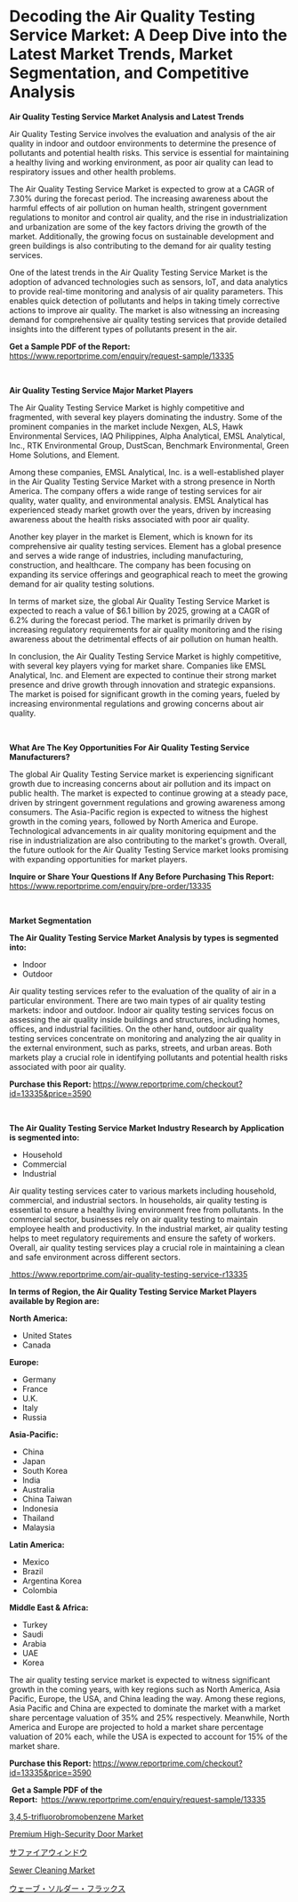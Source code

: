 <p><h1>Decoding the Air Quality Testing Service Market: A Deep Dive into the Latest Market Trends, Market Segmentation, and Competitive Analysis</h1></p><p><strong>Air Quality Testing Service Market Analysis and Latest Trends</strong></p>
<p><p>Air Quality Testing Service involves the evaluation and analysis of the air quality in indoor and outdoor environments to determine the presence of pollutants and potential health risks. This service is essential for maintaining a healthy living and working environment, as poor air quality can lead to respiratory issues and other health problems.</p><p>The Air Quality Testing Service Market is expected to grow at a CAGR of 7.30% during the forecast period. The increasing awareness about the harmful effects of air pollution on human health, stringent government regulations to monitor and control air quality, and the rise in industrialization and urbanization are some of the key factors driving the growth of the market. Additionally, the growing focus on sustainable development and green buildings is also contributing to the demand for air quality testing services.</p><p>One of the latest trends in the Air Quality Testing Service Market is the adoption of advanced technologies such as sensors, IoT, and data analytics to provide real-time monitoring and analysis of air quality parameters. This enables quick detection of pollutants and helps in taking timely corrective actions to improve air quality. The market is also witnessing an increasing demand for comprehensive air quality testing services that provide detailed insights into the different types of pollutants present in the air.</p></p>
<p><strong>Get a Sample PDF of the Report:&nbsp;</strong> <a href="https://www.reportprime.com/enquiry/request-sample/13335">https://www.reportprime.com/enquiry/request-sample/13335</a></p>
<p>&nbsp;</p>
<p><strong>Air Quality Testing Service Major Market Players</strong></p>
<p><p>The Air Quality Testing Service Market is highly competitive and fragmented, with several key players dominating the industry. Some of the prominent companies in the market include Nexgen, ALS, Hawk Environmental Services, IAQ Philippines, Alpha Analytical, EMSL Analytical, Inc., RTK Environmental Group, DustScan, Benchmark Environmental, Green Home Solutions, and Element.</p><p>Among these companies, EMSL Analytical, Inc. is a well-established player in the Air Quality Testing Service Market with a strong presence in North America. The company offers a wide range of testing services for air quality, water quality, and environmental analysis. EMSL Analytical has experienced steady market growth over the years, driven by increasing awareness about the health risks associated with poor air quality.</p><p>Another key player in the market is Element, which is known for its comprehensive air quality testing services. Element has a global presence and serves a wide range of industries, including manufacturing, construction, and healthcare. The company has been focusing on expanding its service offerings and geographical reach to meet the growing demand for air quality testing solutions.</p><p>In terms of market size, the global Air Quality Testing Service Market is expected to reach a value of $6.1 billion by 2025, growing at a CAGR of 6.2% during the forecast period. The market is primarily driven by increasing regulatory requirements for air quality monitoring and the rising awareness about the detrimental effects of air pollution on human health.</p><p>In conclusion, the Air Quality Testing Service Market is highly competitive, with several key players vying for market share. Companies like EMSL Analytical, Inc. and Element are expected to continue their strong market presence and drive growth through innovation and strategic expansions. The market is poised for significant growth in the coming years, fueled by increasing environmental regulations and growing concerns about air quality.</p></p>
<p>&nbsp;</p>
<p><strong>What Are The Key Opportunities For Air Quality Testing Service Manufacturers?</strong></p>
<p><p>The global Air Quality Testing Service market is experiencing significant growth due to increasing concerns about air pollution and its impact on public health. The market is expected to continue growing at a steady pace, driven by stringent government regulations and growing awareness among consumers. The Asia-Pacific region is expected to witness the highest growth in the coming years, followed by North America and Europe. Technological advancements in air quality monitoring equipment and the rise in industrialization are also contributing to the market's growth. Overall, the future outlook for the Air Quality Testing Service market looks promising with expanding opportunities for market players.</p></p>
<p><strong>Inquire or Share Your Questions If Any Before Purchasing This Report:</strong> <a href="https://www.reportprime.com/enquiry/pre-order/13335">https://www.reportprime.com/enquiry/pre-order/13335</a></p>
<p>&nbsp;</p>
<p><strong>Market Segmentation</strong></p>
<p><strong>The Air Quality Testing Service Market Analysis by types is segmented into:</strong></p>
<p><ul><li>Indoor</li><li>Outdoor</li></ul></p>
<p><p>Air quality testing services refer to the evaluation of the quality of air in a particular environment. There are two main types of air quality testing markets: indoor and outdoor. Indoor air quality testing services focus on assessing the air quality inside buildings and structures, including homes, offices, and industrial facilities. On the other hand, outdoor air quality testing services concentrate on monitoring and analyzing the air quality in the external environment, such as parks, streets, and urban areas. Both markets play a crucial role in identifying pollutants and potential health risks associated with poor air quality.</p></p>
<p><strong>Purchase this Report:&nbsp;</strong><a href="https://www.reportprime.com/checkout?id=13335&price=3590">https://www.reportprime.com/checkout?id=13335&price=3590</a></p>
<p>&nbsp;</p>
<p><strong>The Air Quality Testing Service Market Industry Research by Application is segmented into:</strong></p>
<p><ul><li>Household</li><li>Commercial</li><li>Industrial</li></ul></p>
<p><p>Air quality testing services cater to various markets including household, commercial, and industrial sectors. In households, air quality testing is essential to ensure a healthy living environment free from pollutants. In the commercial sector, businesses rely on air quality testing to maintain employee health and productivity. In the industrial market, air quality testing helps to meet regulatory requirements and ensure the safety of workers. Overall, air quality testing services play a crucial role in maintaining a clean and safe environment across different sectors.</p></p>
<p><a href="https://www.reportprime.com/air-quality-testing-service-r13335">&nbsp;https://www.reportprime.com/air-quality-testing-service-r13335</a></p>
<p><strong>In terms of Region, the Air Quality Testing Service Market Players available by Region are:</strong></p>
<p>
    <p> <strong> North America: </strong>
        <ul>
            <li>United States</li>
            <li>Canada</li>
        </ul>
        </p> 
    <p> <strong> Europe: </strong>
        <ul>
            <li>Germany</li>
            <li>France</li>
            <li>U.K.</li>
            <li>Italy</li>
            <li>Russia</li>
        </ul>
        </p> 
    <p> <strong> Asia-Pacific: </strong>
        <ul>
            <li>China</li>
            <li>Japan</li>
            <li>South Korea</li>
            <li>India</li>
            <li>Australia</li>
            <li>China Taiwan</li>
            <li>Indonesia</li>
            <li>Thailand</li>
            <li>Malaysia</li>
        </ul>
        </p> 
    <p> <strong> Latin America: </strong>
        <ul>
            <li>Mexico</li>
            <li>Brazil</li>
            <li>Argentina Korea</li>
            <li>Colombia</li>
        </ul>
        </p> 
    <p> <strong> Middle East & Africa: </strong>
        <ul>
            <li>Turkey</li>
            <li>Saudi</li>
            <li>Arabia</li>
            <li>UAE</li>
            <li>Korea</li>
        </ul>
    </p>
    </p>
<p><p>The air quality testing service market is expected to witness significant growth in the coming years, with key regions such as North America, Asia Pacific, Europe, the USA, and China leading the way. Among these regions, Asia Pacific and China are expected to dominate the market with a market share percentage valuation of 35% and 25% respectively. Meanwhile, North America and Europe are projected to hold a market share percentage valuation of 20% each, while the USA is expected to account for 15% of the market share.</p></p>
<p><strong>Purchase this Report: </strong><a href="https://www.reportprime.com/checkout?id=13335&price=3590">https://www.reportprime.com/checkout?id=13335&price=3590</a></p>
<p>&nbsp;<strong>Get a Sample PDF of the Report:&nbsp;&nbsp;</strong><a href="https://www.reportprime.com/enquiry/request-sample/13335">https://www.reportprime.com/enquiry/request-sample/13335</a></p>
<p><strong></strong></p>
<p><p><a href="https://medium.com/@ivethfonsecal57/emerging-trends-in-3-4-5-trifluorobromobenzene-market-global-outlook-and-future-prospects-from-31c2cda75cf7">3,4,5-trifluorobromobenzene Market</a></p><p><a href="https://medium.com/@berugaru/future-trends-in-global-premium-high-security-door-market-market-insights-and-analysis-from-2024-a5531b7d8b98">Premium High-Security Door Market</a></p><p><a href="https://medium.com/@caseyelee251/%E3%82%B0%E3%83%AD%E3%83%BC%E3%83%90%E3%83%AB%E3%82%B5%E3%83%95%E3%82%A1%E3%82%A4%E3%82%A2%E3%82%A6%E3%82%A3%E3%83%B3%E3%83%89%E3%82%A6%E5%B8%82%E5%A0%B4%E3%81%AE%E8%A6%8F%E6%A8%A1%E3%81%A8%E5%B8%82%E5%A0%B4%E5%8B%95%E5%90%91%E5%88%86%E6%9E%90-%E5%9C%B0%E5%9F%9F%E5%88%A5%E8%A6%8B%E9%80%9A%E3%81%97-%E7%AB%B6%E4%BA%89%E6%88%A6%E7%95%A5%E3%81%AE%E4%BA%88%E6%B8%AC-2024%E5%B9%B4%E3%81%8B%E3%82%892031%E5%B9%B4%E3%81%BE%E3%81%A7%E3%81%AE%E6%9C%9F%E9%96%93-591efe248c15">サファイアウィンドウ</a></p><p><a href="https://github.com/niyotibauri9/Market-Research-Report-List-1/blob/main/sewer-cleaning-market.md">Sewer Cleaning Market</a></p><p><a href="https://medium.com/@kegley4963152024/%E5%B8%82%E5%A0%B4%E4%BA%88%E6%B8%AC-%E3%82%A2%E3%83%97%E3%83%AA%E3%82%B1%E3%83%BC%E3%82%B7%E3%83%A7%E3%83%B3%E5%88%A5-%E5%AE%B6%E9%9B%BB-%E8%87%AA%E5%8B%95%E8%BB%8A-%E9%80%9A%E4%BF%A1-%E3%81%9D%E3%81%AE%E4%BB%96-%E3%82%BF%E3%82%A4%E3%83%97%E5%88%A5-%E8%85%90%E9%A3%9F%E6%80%A7-%E9%9D%9E%E8%85%90%E9%A3%9F%E6%80%A7-%E3%81%AE%E3%82%B0%E3%83%AD%E3%83%BC%E3%83%90%E3%83%AB%E3%82%A6%E3%82%A7%E3%83%BC%E3%83%96%E3%81%AF%E3%82%93%E3%81%A0%E3%83%95%E3%83%A9%E3%83%83%E3%82%AF%E3%82%B9%E3%81%AE%E3%83%88%E3%83%AC%E3%83%B3%E3%83%89%E3%81%A8%E5%BD%B1%E9%9F%BF%E5%88%86%E6%9E%90-2024%E5%B9%B4-2031%E5%B9%B4-9bd976a46019">ウェーブ・ソルダー・フラックス</a></p></p>